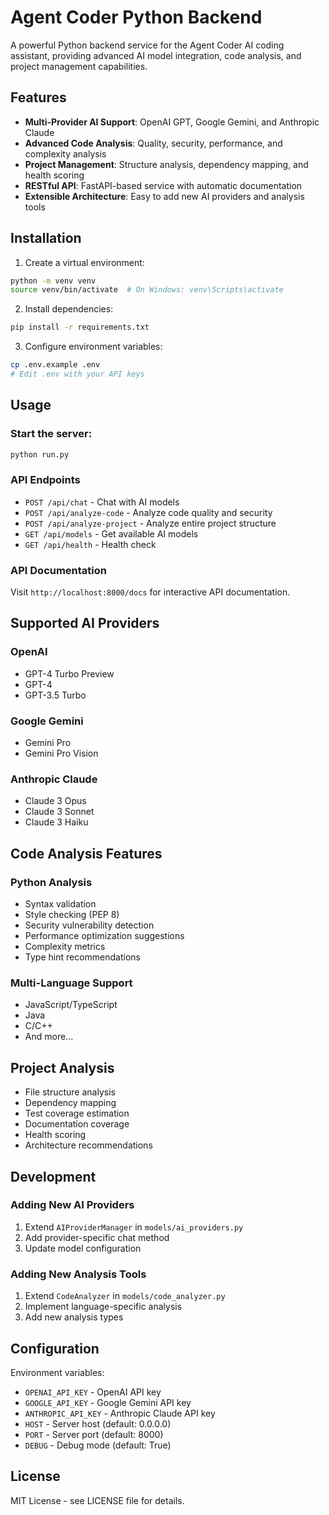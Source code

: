 # Agent Coder Python Backend

A powerful Python backend service for the Agent Coder AI coding assistant, providing advanced AI model integration, code analysis, and project management capabilities.

## Features

- **Multi-Provider AI Support**: OpenAI GPT, Google Gemini, and Anthropic Claude
- **Advanced Code Analysis**: Quality, security, performance, and complexity analysis
- **Project Management**: Structure analysis, dependency mapping, and health scoring
- **RESTful API**: FastAPI-based service with automatic documentation
- **Extensible Architecture**: Easy to add new AI providers and analysis tools

## Installation

1. Create a virtual environment:
```bash
python -m venv venv
source venv/bin/activate  # On Windows: venv\Scripts\activate
```

2. Install dependencies:
```bash
pip install -r requirements.txt
```

3. Configure environment variables:
```bash
cp .env.example .env
# Edit .env with your API keys
```

## Usage

### Start the server:
```bash
python run.py
```

### API Endpoints

- `POST /api/chat` - Chat with AI models
- `POST /api/analyze-code` - Analyze code quality and security
- `POST /api/analyze-project` - Analyze entire project structure
- `GET /api/models` - Get available AI models
- `GET /api/health` - Health check

### API Documentation

Visit `http://localhost:8000/docs` for interactive API documentation.

## Supported AI Providers

### OpenAI
- GPT-4 Turbo Preview
- GPT-4
- GPT-3.5 Turbo

### Google Gemini
- Gemini Pro
- Gemini Pro Vision

### Anthropic Claude
- Claude 3 Opus
- Claude 3 Sonnet
- Claude 3 Haiku

## Code Analysis Features

### Python Analysis
- Syntax validation
- Style checking (PEP 8)
- Security vulnerability detection
- Performance optimization suggestions
- Complexity metrics
- Type hint recommendations

### Multi-Language Support
- JavaScript/TypeScript
- Java
- C/C++
- And more...

## Project Analysis

- File structure analysis
- Dependency mapping
- Test coverage estimation
- Documentation coverage
- Health scoring
- Architecture recommendations

## Development

### Adding New AI Providers

1. Extend `AIProviderManager` in `models/ai_providers.py`
2. Add provider-specific chat method
3. Update model configuration

### Adding New Analysis Tools

1. Extend `CodeAnalyzer` in `models/code_analyzer.py`
2. Implement language-specific analysis
3. Add new analysis types

## Configuration

Environment variables:
- `OPENAI_API_KEY` - OpenAI API key
- `GOOGLE_API_KEY` - Google Gemini API key
- `ANTHROPIC_API_KEY` - Anthropic Claude API key
- `HOST` - Server host (default: 0.0.0.0)
- `PORT` - Server port (default: 8000)
- `DEBUG` - Debug mode (default: True)

## License

MIT License - see LICENSE file for details.